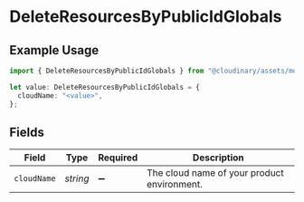 # DeleteResourcesByPublicIdGlobals

## Example Usage

```typescript
import { DeleteResourcesByPublicIdGlobals } from "@cloudinary/assets/models/operations";

let value: DeleteResourcesByPublicIdGlobals = {
  cloudName: "<value>",
};
```

## Fields

| Field                                       | Type                                        | Required                                    | Description                                 |
| ------------------------------------------- | ------------------------------------------- | ------------------------------------------- | ------------------------------------------- |
| `cloudName`                                 | *string*                                    | :heavy_minus_sign:                          | The cloud name of your product environment. |